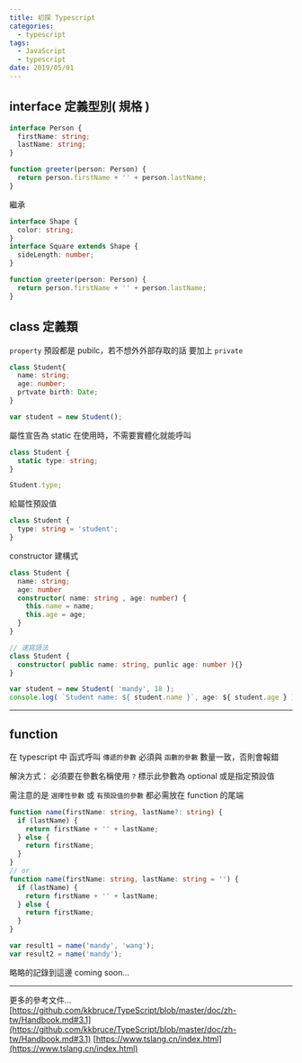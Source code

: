 ```yaml
---
title: 初探 Typescript
categories:
  - typescript
tags:
  - JavaScript
  - typescript
date: 2019/05/01
---
```


## interface 定義型別( 規格 )

```ts
interface Person {
  firstName: string;
  lastName: string;
}

function greeter(person: Person) {
  return person.firstName + '' + person.lastName;
}
```

繼承

```ts
interface Shape {
  color: string;
}
interface Square extends Shape {
  sideLength: number;
}

function greeter(person: Person) {
  return person.firstName + '' + person.lastName;
}
```

## class 定義類

`property` 預設都是 pubilc，若不想外外部存取的話 要加上 `private`

```ts
class Student{
  name: string;
  age: number;
  prtvate birth: Date;
}

var student = new Student();
```

屬性宣告為 static 在使用時，不需要實體化就能呼叫

```ts
class Student {
  static type: string;
}

Student.type;
```

給屬性預設值

```ts
class Student {
  type: string = 'student';
}
```

constructor 建構式

```ts
class Student {
  name: string;
  age: number
  constructor( name: string , age: number) {
    this.name = name;
    this.age = age;
  }
}

// 速寫語法
class Student {
  constructor( public name: string, punlic age: number ){}
}

var student = new Student( 'mandy', 18 );
console.log( `Student name: ${ student.name }`, age: ${ student.age } )

```

---

## function

在 typescript 中 函式呼叫 `傳遞的參數` 必須與 `函數的參數` 數量一致，否則會報錯

解決方式：
必須要在參數名稱使用 `?` 標示此參數為 optional
或是指定預設值

需注意的是 `選擇性參數` 或 `有預設值的參數` 都必需放在 function 的尾端

```ts
function name(firstName: string, lastName?: string) {
  if (lastName) {
    return firstName + '' + lastName;
  } else {
    return firstName;
  }
}
// or
function name(firstName: string, lastName: string = '') {
  if (lastName) {
    return firstName + '' + lastName;
  } else {
    return firstName;
  }
}

var result1 = name('mandy', 'wang');
var result2 = name('mandy');
```

略略的記錄到這邊 coming soon...

---

更多的參考文件...
[https://github.com/kkbruce/TypeScript/blob/master/doc/zh-tw/Handbook.md#3.1](https://github.com/kkbruce/TypeScript/blob/master/doc/zh-tw/Handbook.md#3.1)
[https://www.tslang.cn/index.html](https://www.tslang.cn/index.html)
